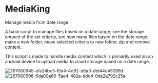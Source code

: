 # MediaKing
Manage media from date range

A bash script to manage files based on a date range, see the storage amount of the set criteria, see how many files based on the date range, make a new folder, move selected criteria to new folder, zip and remove content.

This script is made to handle media content which is primarily used on an android device to upload media to cloud storage based on a date range. 

![267080645-efa24bc5-f5e4-4d92-b9a3-dbf44c45399d](https://github.com/JohnDaem0n/mediaKing/assets/146874543/3e6794dd-db9a-420c-81b3-b9b5819254f5)
![267080696-6da00a69-5ae4-482a-bdc4-0da2a792c25a](https://github.com/JohnDaem0n/mediaKing/assets/146874543/3dab73b1-c549-43fa-b81c-fc22c6fe2979)
